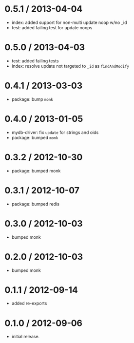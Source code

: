 
0.5.1 / 2013-04-04
==================

  * index: added support for non-multi update noop w/no _id
  * test: added failing test for update noops

0.5.0 / 2013-04-03
==================

  * test: added failing tests
  * index: resolve update not targeted to `_id` as `findAndModify`

0.4.1 / 2013-03-03
==================

  * package: bump `monk`

0.4.0 / 2013-01-05
==================

  * mydb-driver: fix `update` for strings and oids
  * package: bumped `monk`

0.3.2 / 2012-10-30
==================

  * package: bumped monk

0.3.1 / 2012-10-07
==================

  * package: bumped redis

0.3.0 / 2012-10-03
==================

  * bumped monk

0.2.0 / 2012-10-03
==================

  * bumped monk

0.1.1 / 2012-09-14
==================

  * added re-exports

0.1.0 / 2012-09-06
==================

  * initial release.
